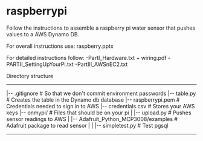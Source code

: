 # raspberrypi

Follow the instructions to assemble a raspberry pi water sensor that pushes values to a AWS Dynamo DB. 

For overall instructions use: raspberry.pptx

For detailed instructions follow:
-PartI_Hardware.txt + wiring.pdf
-PARTII_SettingUpYourPi.txt
-PartIII_AWSnEC2.txt



Directory structure
_____________________________________________________________________________
|-- .gitignore              # So that we don't commit environment passwords
|-- table.py        		# Creates the table in the Dynamo db database
|-- raspberrypi.pem        	# Credentials needed to sign in to AWS
|-- credentials.csv  		# Stores your AWS keys 
|-- onmypi/                # Files that should be on your pi
|	|-- upload.py        	# Pushes sensor readings to AWS
|	|-- Adafruit_Python_MCP3008/examples  # Adafruit package to read sensor 
|	|	|-- simpletest.py     # Test pgsql
_____________________________________________________________________________

